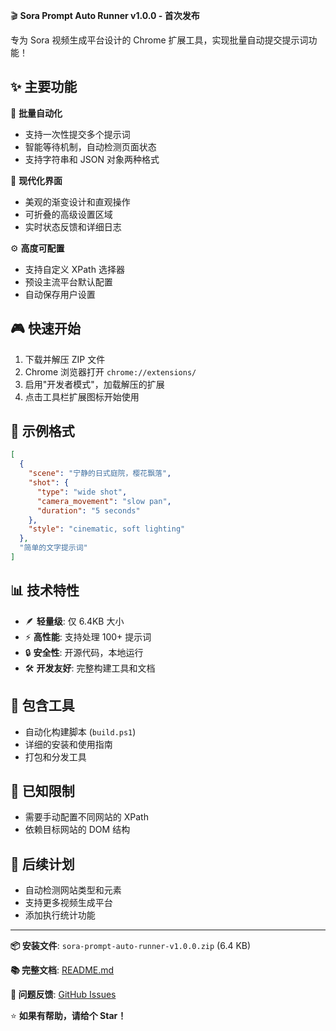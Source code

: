 🎬 **Sora Prompt Auto Runner v1.0.0 - 首次发布**

专为 Sora 视频生成平台设计的 Chrome 扩展工具，实现批量自动提交提示词功能！

## ✨ 主要功能

🚀 **批量自动化**
- 支持一次性提交多个提示词
- 智能等待机制，自动检测页面状态
- 支持字符串和 JSON 对象两种格式

🎨 **现代化界面**
- 美观的渐变设计和直观操作
- 可折叠的高级设置区域  
- 实时状态反馈和详细日志

⚙️ **高度可配置**
- 支持自定义 XPath 选择器
- 预设主流平台默认配置
- 自动保存用户设置

## 🎮 快速开始

1. 下载并解压 ZIP 文件
2. Chrome 浏览器打开 `chrome://extensions/`
3. 启用"开发者模式"，加载解压的扩展
4. 点击工具栏扩展图标开始使用

## 📝 示例格式

```json
[
  {
    "scene": "宁静的日式庭院，樱花飘落",
    "shot": {
      "type": "wide shot", 
      "camera_movement": "slow pan",
      "duration": "5 seconds"
    },
    "style": "cinematic, soft lighting"
  },
  "简单的文字提示词"
]
```

## 📊 技术特性

- 🪶 **轻量级**: 仅 6.4KB 大小
- ⚡ **高性能**: 支持处理 100+ 提示词
- 🔒 **安全性**: 开源代码，本地运行
- 🛠️ **开发友好**: 完整构建工具和文档

## 🔧 包含工具

- 自动化构建脚本 (`build.ps1`)
- 详细的安装和使用指南
- 打包和分发工具

## 🐛 已知限制

- 需要手动配置不同网站的 XPath
- 依赖目标网站的 DOM 结构

## 🔮 后续计划

- 自动检测网站类型和元素
- 支持更多视频生成平台
- 添加执行统计功能

---

**📦 安装文件**: `sora-prompt-auto-runner-v1.0.0.zip` (6.4 KB)

**📚 完整文档**: [README.md](https://github.com/wide3751/sora-prompt-auto-runner/blob/main/README.md)

**🐛 问题反馈**: [GitHub Issues](https://github.com/wide3751/sora-prompt-auto-runner/issues)

⭐ **如果有帮助，请给个 Star！**